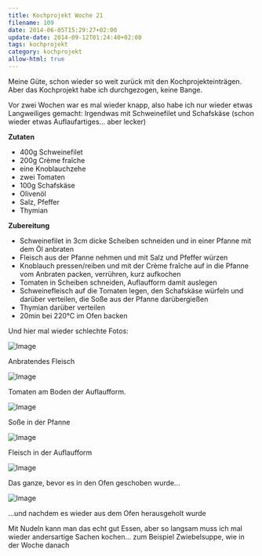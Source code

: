```yaml
---
title: Kochprojekt Woche 21
filename: 109
date: 2014-06-05T15:29:27+02:00
update-date: 2014-09-12T01:24:40+02:00
tags: kochprojekt
category: kochprojekt
allow-html: true
---
```


<p>Meine Güte, schon wieder so weit zurück mit den Kochprojekteinträgen. Aber das Kochprojekt habe ich durchgezogen, keine Bange.</p>

<p>Vor zwei Wochen war es mal wieder knapp, also habe ich nur wieder etwas Langweiliges gemacht: Irgendwas mit Schweinefilet und Schafskäse (schon wieder etwas Auflaufartiges... aber lecker)</p>

<p><strong>Zutaten</strong></p>

<ul>
<li>400g Schweinefilet</li>

<li>200g Crème fraîche</li>

<li>eine Knoblauchzehe</li>

<li>zwei Tomaten</li>

<li>100g Schafskäse</li>

<li>Olivenöl</li>

<li>Salz, Pfeffer</li>

<li>Thymian</li>
</ul>

<p><strong>Zubereitung</strong></p>

<ul>
<li>Schweinefilet in 3cm dicke Scheiben schneiden und in einer Pfanne mit dem Öl anbraten</li>

<li>Fleisch aus der Pfanne nehmen und mit Salz und Pfeffer würzen</li>

<li>Knoblauch pressen/reiben und mit der Crème fraîche auf in die Pfanne vom Anbraten packen, verrühren, kurz aufkochen</li>

<li>Tomaten in Scheiben schneiden, Auflaufform damit auslegen</li>

<li>Schweinefleisch auf die Tomaten legen, den Schafskäse würfeln und darüber verteilen, die Soße aus der Pfanne darübergießen</li>

<li>Thymian darüber verteilen</li>

<li>20min bei 220°C im Ofen backen</li>
</ul>

<p>Und hier mal wieder schlechte Fotos:</p>

<p><img src="https://www.strangerthanusual.de/hosted_files/207/download" alt="Image"></p>

<p>Anbratendes Fleisch</p>

<p><img src="https://www.strangerthanusual.de/hosted_files/208/download" alt="Image"></p>

<p>Tomaten am Boden der Auflaufform.</p>

<p><img src="https://www.strangerthanusual.de/hosted_files/209/download" alt="Image"></p>

<p>Soße in der Pfanne</p>

<p><img src="https://www.strangerthanusual.de/hosted_files/210/download" alt="Image"></p>

<p>Fleisch in der Auflaufform</p>

<p><img src="https://www.strangerthanusual.de/hosted_files/211/download" alt="Image"></p>

<p>Das ganze, bevor es in den Ofen geschoben wurde...</p>

<p><img src="https://www.strangerthanusual.de/hosted_files/212/download" alt="Image"></p>

<p>...und nachdem es wieder aus dem Ofen herausgeholt wurde</p>

<p>Mit Nudeln kann man das echt gut Essen, aber so langsam muss ich mal wieder andersartige Sachen kochen... zum Beispiel Zwiebelsuppe, wie in der Woche danach</p>


